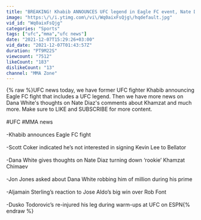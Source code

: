 ```yaml
---
title: "BREAKING! Khabib ANNOUNCES UFC legend in Eagle FC event, Nate Diaz vs Khamzat, Dana White"
image: "https:\/\/i.ytimg.com\/vi\/Wq0aixFsQjg\/hqdefault.jpg"
vid_id: "Wq0aixFsQjg"
categories: "Sports"
tags: ["ufc","mma","ufc news"]
date: "2021-12-07T15:29:26+03:00"
vid_date: "2021-12-07T01:43:57Z"
duration: "PT9M22S"
viewcount: "7512"
likeCount: "183"
dislikeCount: "13"
channel: "MMA Zone"
---
```

{% raw %}UFC news today, we have former UFC fighter Khabib announcing Eagle FC fight that includes a UFC legend. Then we have more news on Dana White's thoughts on Nate Diaz's comments about Khamzat and much more. Make sure to LIKE and SUBSCRIBE for more content.<br /><br />#UFC #MMA news<br /><br />-Khabib announces Eagle FC fight <br /><br />-Scott Coker indicated he’s not interested in signing Kevin Lee to Bellator<br /><br />-Dana White gives thoughts on Nate Diaz turning down ‘rookie’ Khamzat Chimaev<br /><br />-Jon Jones asked about Dana White robbing him of million during his prime<br /><br />-Aljamain Sterling’s reaction to Jose Aldo’s big win over Rob Font<br /><br />-Dusko Todorovic’s re-injured his leg during warm-ups at UFC on ESPN{% endraw %}
